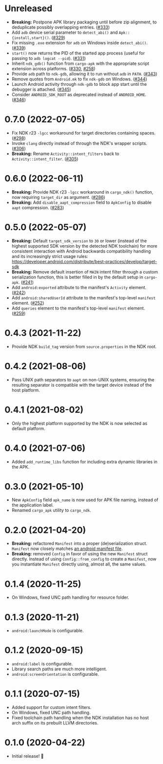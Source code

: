 # Unreleased

- **Breaking:** Postpone APK library packaging until before zip alignment, to deduplicate possibly overlapping entries. ([#333](https://github.com/rust-windowing/android-ndk-rs/pull/333))
- Add `adb` device serial parameter to `detect_abi()` and `Apk::{install,start}()`. ([#329](https://github.com/rust-windowing/android-ndk-rs/pull/329))
- Fix missing `.exe` extension for `adb` on Windows inside `detect_abi()`. ([#339](https://github.com/rust-windowing/android-ndk-rs/pull/339))
- `start()` now returns the PID of the started app process (useful for passing to `adb logcat --pid`). ([#331](https://github.com/rust-windowing/android-ndk-rs/pull/331))
- Inherit `ndk_gdb()` function from `cargo-apk` with the appropriate script extension across platforms. ([#330](https://github.com/rust-windowing/android-ndk-rs/pull/330), [#258](https://github.com/rust-windowing/android-ndk-rs/pull/258))
- Provide `adb` path to `ndk-gdb`, allowing it to run without `adb` in `PATH`. ([#343](https://github.com/rust-windowing/android-ndk-rs/pull/343))
- Remove quotes from `Android.mk` to fix `ndk-gdb` on Windows. ([#344](https://github.com/rust-windowing/android-ndk-rs/pull/344))
- Launch Android activity through `ndk-gdb` to block app start until the debugger is attached. ([#345](https://github.com/rust-windowing/android-ndk-rs/pull/345))
- Consider `ANDROID_SDK_ROOT` as deprecated instead of `ANDROID_HOME`. ([#346](https://github.com/rust-windowing/android-ndk-rs/pull/346))

# 0.7.0 (2022-07-05)

- Fix NDK r23 `-lgcc` workaround for target directories containing spaces. ([#298](https://github.com/rust-windowing/android-ndk-rs/pull/298))
- Invoke `clang` directly instead of through the NDK's wrapper scripts. ([#306](https://github.com/rust-windowing/android-ndk-rs/pull/306))
- **Breaking:** Rename `Activity::intent_filters` back to `Activity::intent_filter`. ([#305](https://github.com/rust-windowing/android-ndk-rs/pull/305))

# 0.6.0 (2022-06-11)

- **Breaking:** Provide NDK r23 `-lgcc` workaround in `cargo_ndk()` function, now requiring `target_dir` as argument. ([#286](https://github.com/rust-windowing/android-ndk-rs/pull/286))
- **Breaking:** Add `disable_aapt_compression` field to `ApkConfig` to disable `aapt` compression. ([#283](https://github.com/rust-windowing/android-ndk-rs/pull/283))

# 0.5.0 (2022-05-07)

- **Breaking:** Default `target_sdk_version` to `30` or lower (instead of the highest supported SDK version by the detected NDK toolchain)
  for more consistent interaction with Android backwards compatibility handling and its increasingly strict usage rules:
  https://developer.android.com/distribute/best-practices/develop/target-sdk
- **Breaking:** Remove default insertion of `MAIN` intent filter through a custom serialization function, this is better filled in by
  the default setup in `cargo-apk`. ([#241](https://github.com/rust-windowing/android-ndk-rs/pull/241))
- Add `android:exported` attribute to the manifest's `Activity` element. ([#242](https://github.com/rust-windowing/android-ndk-rs/pull/242))
- Add `android:sharedUserId` attribute to the manifest's top-level `manifest` element. ([#252](https://github.com/rust-windowing/android-ndk-rs/pull/252))
- Add `queries` element to the manifest's top-level `manifest` element. ([#259](https://github.com/rust-windowing/android-ndk-rs/pull/259))

# 0.4.3 (2021-11-22)

- Provide NDK `build_tag` version from `source.properties` in the NDK root.

# 0.4.2 (2021-08-06)

- Pass UNIX path separators to `aapt` on non-UNIX systems, ensuring the resulting separator is compatible with the target device instead of the host platform.

# 0.4.1 (2021-08-02)

- Only the highest platform supported by the NDK is now selected as default platform.

# 0.4.0 (2021-07-06)

- Added `add_runtime_libs` function for including extra dynamic libraries in the APK.

# 0.3.0 (2021-05-10)

- New `ApkConfig` field `apk_name` is now used for APK file naming, instead of the application label.
- Renamed `cargo_apk` utility to `cargo_ndk`.

# 0.2.0 (2021-04-20)

- **Breaking:** refactored `Manifest` into a proper (de)serialization struct. `Manifest` now closely matches [an android manifest file](https://developer.android.com/guide/topics/manifest/manifest-element).
- **Breaking:** removed `Config` in favor of using the new `Manifest` struct directly. Instead of using `Config::from_config` to create a `Manifest`, now you instantiate `Manifest` directly using, almost all, the same values.

# 0.1.4 (2020-11-25)

- On Windows, fixed UNC path handling for resource folder.

# 0.1.3 (2020-11-21)

- `android:launchMode` is configurable.

# 0.1.2 (2020-09-15)

- `android:label` is configurable.
- Library search paths are much more intelligent.
- `android:screenOrientation` is configurable.

# 0.1.1 (2020-07-15)

- Added support for custom intent filters.
- On Windows, fixed UNC path handling.
- Fixed toolchain path handling when the NDK installation has no host arch suffix on its prebuilt LLVM directories.

# 0.1.0 (2020-04-22)

- Initial release! 🎉
